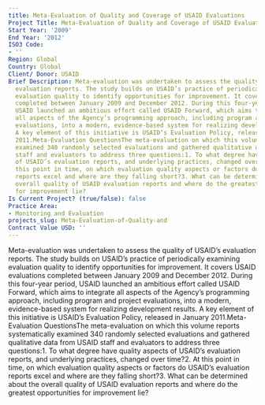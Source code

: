 ```yaml
---
title: Meta-Evaluation of Quality and Coverage of USAID Evaluations
Project Title: Meta-Evaluation of Quality and Coverage of USAID Evaluations
Start Year: '2009'
End Year: '2012'
ISO3 Code:
- ''
Region: Global
Country: Global
Client/ Donor: USAID
Brief Description: Meta-evaluation was undertaken to assess the quality of USAID’s
  evaluation reports. The study builds on USAID’s practice of periodically examining
  evaluation quality to identify opportunities for improvement. It covers USAID evaluations
  completed between January 2009 and December 2012. During this four-year period,
  USAID launched an ambitious effort called USAID Forward, which aims to integrate
  all aspects of the Agency’s programming approach, including program and project
  evaluations, into a modern, evidence-based system for realizing development results.
  A key element of this initiative is USAID’s Evaluation Policy, released in January
  2011.Meta-Evaluation QuestionsThe meta-evaluation on which this volume reports systematically
  examined 340 randomly selected evaluations and gathered qualitative data from USAID
  staff and evaluators to address three questions:1. To what degree have quality aspects
  of USAID’s evaluation reports, and underlying practices, changed over time?2. At
  this point in time, on which evaluation quality aspects or factors do USAID’s evaluation
  reports excel and where are they falling short?3. What can be determined about the
  overall quality of USAID evaluation reports and where do the greatest opportunities
  for improvement lie?
Is Current Project? (true/false): false
Practice Area:
- Monitoring and Evaluation
projects_slug: Meta-Evaluation-of-Quality-and
Contract Value USD: ''
---
```


Meta-evaluation was undertaken to assess the quality of USAID’s evaluation reports. The study builds on USAID’s practice of periodically examining evaluation quality to identify opportunities for improvement. It covers USAID evaluations completed between January 2009 and December 2012. During this four-year period, USAID launched an ambitious effort called USAID Forward, which aims to integrate all aspects of the Agency’s programming approach, including program and project evaluations, into a modern, evidence-based system for realizing development results. A key element of this initiative is USAID’s Evaluation Policy, released in January 2011.Meta-Evaluation QuestionsThe meta-evaluation on which this volume reports systematically examined 340 randomly selected evaluations and gathered qualitative data from USAID staff and evaluators to address three questions:1. To what degree have quality aspects of USAID’s evaluation reports, and underlying practices, changed over time?2. At this point in time, on which evaluation quality aspects or factors do USAID’s evaluation reports excel and where are they falling short?3. What can be determined about the overall quality of USAID evaluation reports and where do the greatest opportunities for improvement lie?